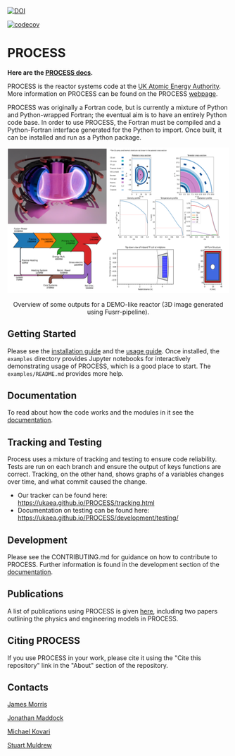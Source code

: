 [![DOI](https://zenodo.org/badge/DOI/10.5281/zenodo.8338226.svg)](https://doi.org/10.5281/zenodo.8338226)

[![codecov](https://codecov.io/gh/ukaea/process/graph/badge.svg?token=F94XDNUIX0)](https://codecov.io/gh/ukaea/process)

# PROCESS

**Here are the [PROCESS docs](https://ukaea.github.io/PROCESS/).**

PROCESS is the reactor systems code at the [UK Atomic Energy Authority](https://ccfe.ukaea.uk/). More information on PROCESS can be found on the PROCESS [webpage](https://ccfe.ukaea.uk/resources/process/).

PROCESS was originally a Fortran code, but is currently a mixture of Python and Python-wrapped Fortran; the eventual aim is to have an entirely Python code base. In order to use PROCESS, the Fortran must be compiled and a Python-Fortran interface generated for the Python to import. Once built, it can be installed and run as a Python package.



![Blender_and_output](./documentation/proc-pages/images/README_image.PNG)
<center>Overview of some outputs for a DEMO-like reactor (3D image generated using Fusrr-pipeline).</center>


## Getting Started
Please see the [installation guide](https://ukaea.github.io/PROCESS/installation/introduction/) and the [usage guide](https://ukaea.github.io/PROCESS/usage/running-process/). Once installed, the `examples` directory provides Jupyter notebooks for interactively demonstrating usage of PROCESS, which is a good place to start. The `examples/README.md` provides more help.

## Documentation
To read about how the code works and the modules in it see the [documentation](https://ukaea.github.io/PROCESS/).

## Tracking and Testing
Process uses a mixture of tracking and testing to ensure code reliability. Tests are run on each branch and ensure the output of keys functions are correct. Tracking, on the other hand, shows graphs of a variables changes over time, and what commit caused the change.

* Our tracker can be found here: https://ukaea.github.io/PROCESS/tracking.html
* Documentation on testing can be found here: https://ukaea.github.io/PROCESS/development/testing/

## Development
Please see the CONTRIBUTING.md for guidance on how to contribute to PROCESS. Further information is found in the development section of the [documentation](https://ukaea.github.io/PROCESS/).

## Publications
A list of publications using PROCESS is given [here](https://ukaea.github.io/PROCESS/publications), including two papers outlining the physics and engineering models in PROCESS.

## Citing PROCESS
If you use PROCESS in your work, please cite it using the "Cite this repository" link in the "About" section of the repository.

## Contacts
[James Morris](james.morris2@ukaea.uk)

[Jonathan Maddock](jonathan.maddock@ukaea.uk)

[Michael Kovari](michael.kovari@ukaea.uk)

[Stuart Muldrew](stuart.muldrew@ukaea.uk)
